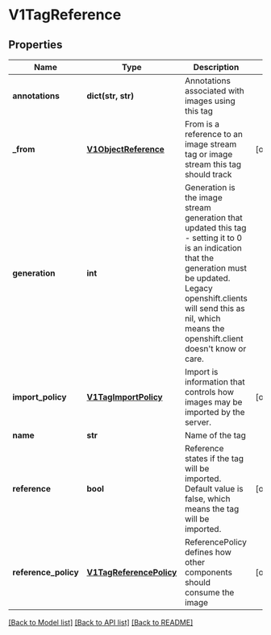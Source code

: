 # V1TagReference

## Properties
Name | Type | Description | Notes
------------ | ------------- | ------------- | -------------
**annotations** | **dict(str, str)** | Annotations associated with images using this tag | 
**_from** | [**V1ObjectReference**](V1ObjectReference.md) | From is a reference to an image stream tag or image stream this tag should track | [optional] 
**generation** | **int** | Generation is the image stream generation that updated this tag - setting it to 0 is an indication that the generation must be updated. Legacy openshift.clients will send this as nil, which means the openshift.client doesn&#39;t know or care. | 
**import_policy** | [**V1TagImportPolicy**](V1TagImportPolicy.md) | Import is information that controls how images may be imported by the server. | [optional] 
**name** | **str** | Name of the tag | 
**reference** | **bool** | Reference states if the tag will be imported. Default value is false, which means the tag will be imported. | [optional] 
**reference_policy** | [**V1TagReferencePolicy**](V1TagReferencePolicy.md) | ReferencePolicy defines how other components should consume the image | [optional] 

[[Back to Model list]](../README.md#documentation-for-models) [[Back to API list]](../README.md#documentation-for-api-endpoints) [[Back to README]](../README.md)


